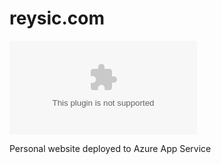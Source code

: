 # reysic.com

[![Build Status](https://dev.azure.com/reysic/reysic.com/_apis/build/status/jeremy-hicks.reysic.com?branchName=master)](https://dev.azure.com/reysic/reysic.com/_build/latest?definitionId=1&branchName=master)

Personal website deployed to Azure App Service
